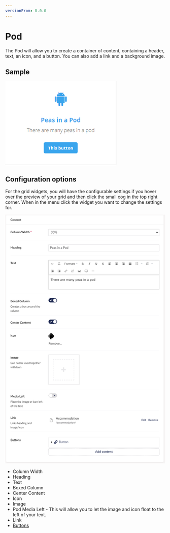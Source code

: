 ```yaml
---
versionFrom: 8.0.0
---
```


# Pod

The Pod will allow you to create a container of content, containing a header, text, an icon, and a button.
You can also add a link and a background image.

## Sample

![Pod Frontend](images/Pod-front.png)

## Configuration options

For the grid widgets, you will have the configurable settings if you hover over the preview of your grid and then click the small cog in the top right corner. When in the menu click the widget you want to change the settings for.

![Pod Backoffice](images/Pod-content.png)

- Column Width
- Heading
- Text
- Boxed Column
- Center Content
- Icon
- Image
- Pod Media Left - This will allow you to let the image and icon float to the left of your text.
- Link
- [Buttons](../../Buttons/index.md)
